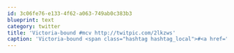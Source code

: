 ```yaml
---
id: 3c06fe76-e133-4f62-a063-749ab0c383b3
blueprint: text
category: twitter
title: 'Victoria-bound #mcv http://twitpic.com/2lkzws'
caption: 'Victoria-bound <span class="hashtag hashtag_local">#<a href="http://tweettemp.darylchymko.ca/?tag=mcv">mcv</a> http://twitpic.com/2lkzws'
---
```

